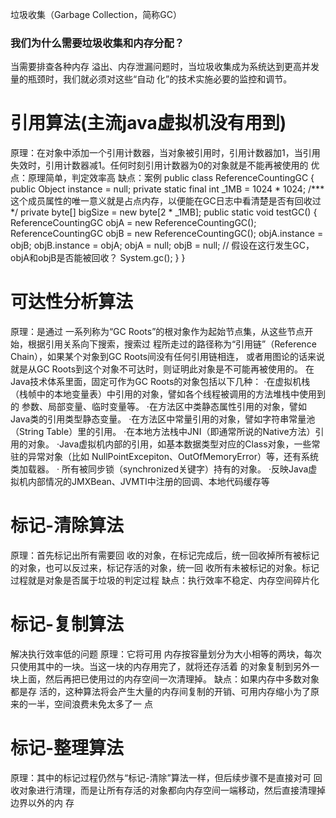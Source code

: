 垃圾收集（Garbage Collection，简称GC）

### 我们为什么需要垃圾收集和内存分配？ 
当需要排查各种内存 溢出、内存泄漏问题时，当垃圾收集成为系统达到更高并发量的瓶颈时，我们就必须对这些“自动 化”的技术实施必要的监控和调节。


# 引用算法(主流java虚拟机没有用到)
原理：在对象中添加一个引用计数器，当对象被引用时，引用计数器加1，当引用失效时，引用计数器减1。任何时刻引用计数器为0的对象就是不能再被使用的
优点：原理简单，判定效率高
缺点：案例 
public class ReferenceCountingGC {  
       public Object instance = null; 
       private static final int _1MB = 1024 * 1024; 
/*** 这个成员属性的唯一意义就是占点内存，以便能在GC日志中看清楚是否有回收过 */ 
       private byte[] bigSize = new byte[2 * _1MB]; 
      public static void testGC() { ReferenceCountingGC objA = new ReferenceCountingGC(); 		  	ReferenceCountingGC objB = new ReferenceCountingGC(); 
	objA.instance = objB; 
	objB.instance = objA; 
	objA = null; objB = null; // 假设在这行发生GC，objA和objB是否能被回收？ 
	System.gc(); 
	}
}



# 可达性分析算法
原理：是通过 一系列称为“GC Roots”的根对象作为起始节点集，从这些节点开始，根据引用关系向下搜索，搜索过 程所走过的路径称为“引用链”（Reference Chain），如果某个对象到GC Roots间没有任何引用链相连， 或者用图论的话来说就是从GC Roots到这个对象不可达时，则证明此对象是不可能再被使用的。
在Java技术体系里面，固定可作为GC Roots的对象包括以下几种： ·在虚拟机栈（栈帧中的本地变量表）中引用的对象，譬如各个线程被调用的方法堆栈中使用到的 参数、局部变量、临时变量等。 ·在方法区中类静态属性引用的对象，譬如Java类的引用类型静态变量。
·在方法区中常量引用的对象，譬如字符串常量池（String Table）里的引用。
·在本地方法栈中JNI（即通常所说的Native方法）引用的对象。 
·Java虚拟机内部的引用，如基本数据类型对应的Class对象，一些常驻的异常对象（比如 NullPointExcepiton、OutOfMemoryError）等，还有系统类加载器。 ·
所有被同步锁（synchronized关键字）持有的对象。 
·反映Java虚拟机内部情况的JMXBean、JVMTI中注册的回调、本地代码缓存等


# 标记-清除算法
原理：首先标记出所有需要回 收的对象，在标记完成后，统一回收掉所有被标记的对象，也可以反过来，标记存活的对象，统一回 收所有未被标记的对象。标记过程就是对象是否属于垃圾的判定过程
缺点：执行效率不稳定、内存空间碎片化

# 标记-复制算法
解决执行效率低的问题
原理：它将可用 内存按容量划分为大小相等的两块，每次只使用其中的一块。当这一块的内存用完了，就将还存活着 的对象复制到另外一块上面，然后再把已使用过的内存空间一次清理掉。
缺点：如果内存中多数对象都是存 活的，这种算法将会产生大量的内存间复制的开销、可用内存缩小为了原来的一半，空间浪费未免太多了一 点


# 标记-整理算法
原理：其中的标记过程仍然与“标记-清除”算法一样，但后续步骤不是直接对可 回收对象进行清理，而是让所有存活的对象都向内存空间一端移动，然后直接清理掉边界以外的内 存